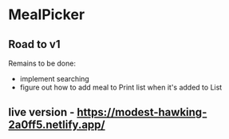 # MealPicker
## Road to v1
Remains to be done:
- implement searching
- figure out how to add meal to Print list when it's added to List
## live version - https://modest-hawking-2a0ff5.netlify.app/
